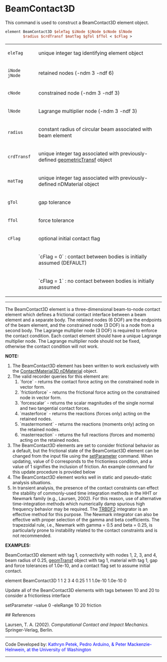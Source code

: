 # BeamContact3D

<p>This command is used to construct a BeamContact3D element object.</p>

```tcl
element BeamContact3D $eleTag $iNode $jNode $cNode $lNode
        $radius $crdTransf $matTag $gTol $fTol < $cFlag >
```

<table>
<tbody>
<tr class="odd">
<td><code class="parameter-table-variable">eleTag</code></td>
<td><p>unique integer tag identifying element object</p></td>
</tr>
<tr class="even">
<td><p><code class="parameter-table-variable">iNode jNode</code></p></td>
<td><p>retained nodes (-ndm 3 -ndf 6)</p></td>
</tr>
<tr class="odd">
<td><code class="parameter-table-variable">cNode</code></td>
<td><p>constrained node (-ndm 3 -ndf 3)</p></td>
</tr>
<tr class="even">
<td><code class="parameter-table-variable">lNode</code></td>
<td><p>Lagrange multiplier node (-ndm 3 -ndf 3)</p></td>
</tr>
<tr class="odd">
<td><code class="parameter-table-variable">radius</code></td>
<td><p>constant radius of circular beam associated with beam
element</p></td>
</tr>
<tr class="even">
<td><code class="parameter-table-variable">crdTransf</code></td>
<td><p>unique integer tag associated with previously-defined <a
href="Geometric_Transformation_Command" title="wikilink">
geometricTransf</a> object</p></td>
</tr>
<tr class="odd">
<td><code class="parameter-table-variable">matTag</code></td>
<td><p>unique integer tag associated with previously-defined nDMaterial
object</p></td>
</tr>
<tr class="even">
<td><code class="parameter-table-variable">gTol</code></td>
<td><p>gap tolerance</p></td>
</tr>
<tr class="odd">
<td><code class="parameter-table-variable">fTol</code></td>
<td><p>force tolerance</p></td>
</tr>
<tr class="even">
<td><code class="parameter-table-variable">cFlag</code></td>
<td><p>optional initial contact flag</p></td>
</tr>
<tr class="odd">
<td></td>
<td><p>`cFlag = 0` : contact between bodies is initially assumed (DEFAULT)
</p></td>
</tr>
<tr class="even">
<td></td>
<td><p>`cFlag = 1` : no contact between bodies is initially assumed
</p></td>
</tr>
</tbody>
</table>
<hr />
<p>The BeamContact3D element is a three-dimensional beam-to-node contact
element which defines a frictional contact interface between a beam
element and a separate body. The retained nodes (6 DOF) are the
endpoints of the beam element, and the constrained node (3 DOF) is a
node from a second body. The Lagrange multiplier node (3 DOF) is
required to enforce the contact condition. Each contact element should
have a unique Lagrange multiplier node. The Lagrange multiplier node
should not be fixed, otherwise the contact condition will not work.</p>
<p><strong>NOTE:</strong></p>
<ol>
<li>The BeamContact3D element has been written to work exclusively with
the <a href="ContactMaterial3D" title="wikilink">ContactMaterial3D
nDMaterial</a> object.</li>
<li>The valid recorder queries for this element are:
<ol>
<li>`force` - returns the contact force acting on the constrained
  node in vector form.</li>
<li>`frictionforce` - returns the frictional force acting on the
  constrained node in vector form.</li>
<li>`forcescalar` - returns the scalar magnitudes of the single
  normal and two tangential contact forces.</li>
<li>`masterforce` - returns the reactions (forces only) acting on
  the retained nodes.</li>
<li>`mastermoment` - returns the reactions (moments only) acting
  on the retained nodes.</li>
<li>`masterreaction` - returns the full reactions (forces and
  moments) acting on the retained nodes.</li>
</ol></li>
<li>The BeamContact3D elements are set to consider frictional behavior
as a default, but the frictional state of the BeamContact3D element can
be changed from the input file using the <a href="setParameter"
title="wikilink">setParameter</a> command. When updating, value of 0
corresponds to the frictionless condition, and a value of 1 signifies
the inclusion of friction. An example command for this update procedure
is provided below</li>
<li>The BeamContact3D element works well in static and pseudo-static
analysis situations.</li>
<li>In transient analysis, the presence of the contact constraints can
effect the stability of commonly-used time integration methods in the
HHT or Newmark family (e.g., Laursen, 2002). For this reason, use of
alternative time-integration methods which numerically damp spurious
high frequency behavior may be required. The <a href="TRBDF2"
title="wikilink">TRBDF2</a> integrator is an effective method for this
purpose. The Newmark integrator can also be effective with proper
selection of the gamma and beta coefficients. The trapezoidal rule,
i.e., Newmark with gamma = 0.5 and beta = 0.25, is particularly prone to
instability related to the contact constraints and is not
recommended.</li>
</ol>
<p><strong>EXAMPLES:</strong></p>
<p>BeamContact3D element with tag 1, connectivity with nodes 1, 2, 3,
and 4, beam radius of 0.25, <a href="Geometric_Transformation_Command"
title="wikilink"> geomTransf</a> object with tag 1, material with tag 1,
gap and force tolerances of 1.0e-10, and a contact flag set to assume
initial contact.</p>
<p>element BeamContact3D 1 1 2 3 4 0.25 1 1 1.0e-10 1.0e-10 0</p>
<p>Update all of the BeamContact3D elements with tags between 10 and 20
to consider a frictionless interface</p>
<p>setParameter -value 0 -eleRange 10 20 friction</p>
## References
<p>Laursen, T. A. (2002). <em>Computational Contact and Impact
Mechanics.</em> Springer-Verlag, Berlin.</p>
<hr />
<p>Code Developed by: <span style="color:blue"> Kathryn Petek,
Pedro Arduino, &amp; Peter Mackenzie-Helnwein, at the University of
Washington </span></p>
<hr />
